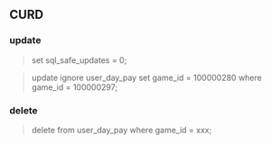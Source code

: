 ## CURD


### update
> set sql_safe_updates = 0;

> update ignore user_day_pay set game_id = 100000280 where game_id = 100000297;

### delete

> delete from user_day_pay where game_id = xxx;
